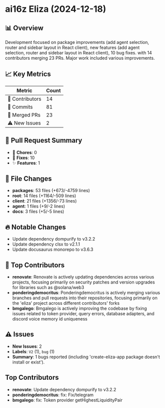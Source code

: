 # ai16z Eliza (2024-12-18)
    
## 📊 Overview
Development focused on package improvements (add agent selection, router and sidebar layout in React client), new features (add agent selection, router and sidebar layout in React client), 10 bug fixes. with 14 contributors merging 23 PRs. Major work included various improvements.

## 📈 Key Metrics
| Metric | Count |
|---------|--------|
| 👥 Contributors | 14 |
| 📝 Commits | 81 |
| 🔄 Merged PRs | 23 |
| ⚠️ New Issues | 2 |

## 🔄 Pull Request Summary
- 🧹 **Chores**: 0
- 🐛 **Fixes**: 10
- ✨ **Features**: 1

## 📁 File Changes
- **packages**: 53 files (+673/-4759 lines)
- **root**: 14 files (+1164/-509 lines)
- **client**: 21 files (+1356/-73 lines)
- **agent**: 1 files (+9/-2 lines)
- **docs**: 3 files (+5/-5 lines)

## 🔥 Notable Changes
- Update dependency dompurify to v3.2.2
- Update dependency clsx to v2.1.1
- Update docusaurus monorepo to v3.6.3

## 👥 Top Contributors
- **renovate**: Renovate is actively updating dependencies across various projects, focusing primarily on security patches and version upgrades for libraries such as @solana/web3
- **ponderingdemocritus**: Ponderingdemocritus is actively merging various branches and pull requests into their repositories, focusing primarily on the 'eliza' project across different contributors' forks
- **bmgalego**: Bmgalego is actively improving the codebase by fixing issues related to token provider, query errors, database adapters, and discord voice memory id uniqueness

## ⚠️ Issues
- **New Issues**: 2
- **Labels**: `V2` (1), `bug` (1)
- **Summary**: 1 bugs reported (including 'create-eliza-app package doesn't install or exist').

## Top Contributors
- **renovate**: Update dependency dompurify to v3.2.2
- **ponderingdemocritus**: fix: Fix/telegram
- **bmgalego**: fix: Token provider getHighestLiquidityPair